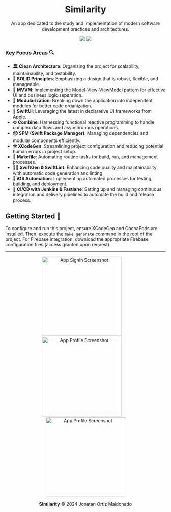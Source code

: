 <h1 align="center">Similarity</h1>

<p align="center">
  An app dedicated to the study and implementation of modern software development practices and architectures.
</p>

<p align="center">
  <!-- Replace with actual badges -->
  <img src="https://img.shields.io/badge/version-1.0.0-blue.svg" />
  <img src="https://img.shields.io/badge/license-MIT-green.svg" />
</p>

### Key Focus Areas 🔍

- **🏛 Clean Architecture**: Organizing the project for scalability, maintainability, and testability.
- **🔐 SOLID Principles**: Emphasizing a design that is robust, flexible, and manageable.
- **📱 MVVM**: Implementing the Model-View-ViewModel pattern for effective UI and business logic separation.
- **🧩 Modularization**: Breaking down the application into independent modules for better code organization.
- **🎨 SwiftUI**: Leveraging the latest in declarative UI frameworks from Apple.
- **⚙️ Combine**: Harnessing functional reactive programming to handle complex data flows and asynchronous operations.
- **📦 SPM (Swift Package Manager)**: Managing dependencies and modular components efficiently.
- **⚒ XCodeGen**: Streamlining project configuration and reducing potential human errors in project setup.
- **🔧 Makefile**: Automating routine tasks for build, run, and management processes.
- **👨‍💻 SwiftGen & SwiftLint**: Enhancing code quality and maintainability with automatic code generation and linting.
- **🤖 iOS Automation**: Implementing automated processes for testing, building, and deployment.
- **🔄 CI/CD with Jenkins & Fastlane**: Setting up and managing continuous integration and delivery pipelines to automate the build and release process.

## Getting Started 🚀

To configure and run this project, ensure XCodeGen and CocoaPods are installed. Then, execute the `make generate` command in the root of the project. For Firebase integration, download the appropriate Firebase configuration files (access granted upon request).

---


<p align="center">
  <img src=https://github.com/JonatanOrtiz/Similarity/assets/52891649/3062d504-a7f7-42f7-ac3f-0d7330e4cadc alt="App SignIn Screenshot" width="250"/>
  <img src=https://github.com/JonatanOrtiz/Similarity/assets/52891649/37429ba6-5227-4c47-9146-e01f2ad4894d width="20" height="1" alt="spacer"/>
  <img src=https://github.com/JonatanOrtiz/Similarity/assets/52891649/149b3dc1-9fff-4d2d-9951-939d12f5286f alt="App Profile Screenshot" width="250"/>
  <img src=https://github.com/JonatanOrtiz/Similarity/assets/52891649/37429ba6-5227-4c47-9146-e01f2ad4894d width="20" height="1" alt="spacer"/>
  <img src=https://github.com/JonatanOrtiz/Similarity/assets/52891649/4763a458-e129-4b38-841a-d1211704e5b2 alt="App Profile Screenshot" width="250"/>
</p>

<p align="center">
  <b>Similarity</b> &copy; 2024 Jonatan Ortiz Maldonado
</p>

